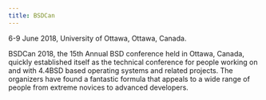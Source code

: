 ```yaml
---
title: BSDCan
---
```

6-9 June 2018, University of Ottawa, Ottawa, Canada.

BSDCan 2018, the 15th Annual BSD conference held in Ottawa, Canada, quickly established itself as the technical conference for people working on and with 4.4BSD based operating systems and related projects. The organizers have found a fantastic formula that appeals to a wide range of people from extreme novices to advanced developers.
